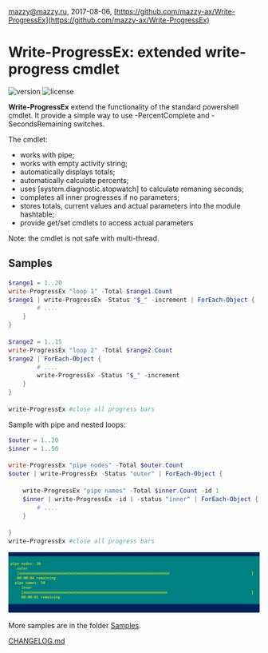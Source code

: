 mazzy@mazzy.ru, 2017-08-06, [https://github.com/mazzy-ax/Write-ProgressEx](https://github.com/mazzy-ax/Write-ProgressEx)

# Write-ProgressEx: extended write-progress cmdlet

![version][version-badge] ![license][license-badge]

**Write-ProgressEx** extend the functionality of the standard powershell cmdlet. It provide a simple way to use -PercentComplete and -SecondsRemaining switches.

The cmdlet:
* works with pipe;
* works with empty activity string;
* automatically displays totals;
* automatically calculate percents;
* uses [system.diagnostic.stopwatch] to calculate remaning seconds;
* completes all inner progresses if no parameters;
* stores totals, current values and actual parameters into the module hashtable;
* provide get/set cmdlets to access actual parameters

Note: the cmdlet is not safe with multi-thread.

## Samples

```powershell
$range1 = 1..20
write-ProgressEx "loop 1" -Total $range1.Count
$range1 | write-ProgressEx -Status "$_" -increment | ForEach-Object {
        # ....
    }
}

$range2 = 1..15
write-ProgressEx "loop 2" -Total $range2.Count
$range2 | ForEach-Object {
        # ....
        write-ProgressEx -Status "$_" -increment
    }
}

write-ProgressEx #close all progress bars
```

Sample with pipe and nested loops:

```powershell
$outer = 1..20
$inner = 1..50

write-ProgressEx "pipe nodes" -Total $outer.Count
$outer | write-ProgressEx -Status "outer" | ForEach-Object {

    write-ProgressEx "pipe names" -Total $inner.Count -id 1
    $inner | write-ProgressEx -id 1 -status "inner" | ForEach-Object {
        # ....
    }

}
write-ProgressEx #close all progress bars
```

![screenshot: Write-ProgressEx](./media/sample.pipe.png)

More samples are in the folder [Samples].

[CHANGELOG.md][Changelog]


[version-badge]: https://img.shields.io/badge/version-0.7-green.svg
[license-badge]: https://img.shields.io/badge/license-MIT-blue.svg
[Samples]: ./samples/
[Changelog]: ./CHANGELOG.md